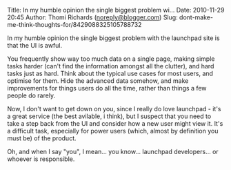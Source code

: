 Title: In my humble opinion the single biggest problem wi...
Date: 2010-11-29 20:45
Author: Thomi Richards (noreply@blogger.com)
Slug: dont-make-me-think-thoughts-for/8429088325105788732

In my humble opinion the single biggest problem with the launchpad site
is that the UI is awful.  
  
You frequently show way too much data on a single page, making simple
tasks harder (can't find the information amongst all the clutter), and
hard tasks just as hard. Think about the typical use cases for most
users, and optimise for them. Hide the advanced data somehow, and make
improvements for things users do all the time, rather than things a few
people do rarely.  
  
Now, I don't want to get down on you, since I really do love launchpad -
it's a great service (the best avilable, i think), but I suspect that
you need to take a step back from the UI and consider how a new user
might view it. It's a difficult task, especially for power users (which,
almost by definition you must be) of the product.  
  
Oh, and when I say "you", I mean... you know... launchpad developers...
or whoever is responsible.

